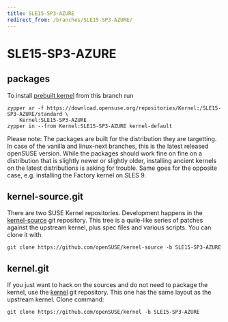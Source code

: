 ```yaml
---
title: SLE15-SP3-AZURE
redirect_from: /branches/SLE15-SP3-AZURE/
---
```

# SLE15-SP3-AZURE

[](https://download.opensuse.org/repositories/Kernel:/SLE15-SP3-AZURE)

## packages

To install [prebuilt
kernel](https://download.opensuse.org/repositories/Kernel:/SLE15-SP3-AZURE)
from this branch run

```
zypper ar -f https://download.opensuse.org/repositories/Kernel:/SLE15-SP3-AZURE/standard \
    Kernel:SLE15-SP3-AZURE
zypper in --from Kernel:SLE15-SP3-AZURE kernel-default
```

Please note: The packages are built for the distribution they are
targetting. In case of the vanilla and linux-next branches, this is the
latest released openSUSE version. While the packages should work fine on
fine on a distribution that is slightly newer or slightly older,
installing ancient kernels on the latest distributions is asking for
trouble. Same goes for the opposite case, e.g. installing the Factory
kernel on SLES 9.

[](https://github.com/openSUSE/kernel-source/tree/SLE15-SP3-AZURE)

## kernel-source.git

There are two SUSE Kernel repositories. Development happens in the
[kernel-source](https://github.com/openSUSE/kernel-source/tree/SLE15-SP3-AZURE)
git repository. This tree is a quile-like series of patches against the
upstream kernel, plus spec files and various scripts. You can clone it
with

    git clone https://github.com/openSUSE/kernel-source -b SLE15-SP3-AZURE

[](https://github.com/openSUSE/kernel/tree/SLE15-SP3-AZURE)

## kernel.git

If you just want to hack on the sources and do not need to package the
kernel, use the
[kernel](https://github.com/openSUSE/kernel/tree/SLE15-SP3-AZURE) git
repository. This one has the same layout as the upstream kernel. Clone
command:

    git clone https://github.com/openSUSE/kernel -b SLE15-SP3-AZURE
